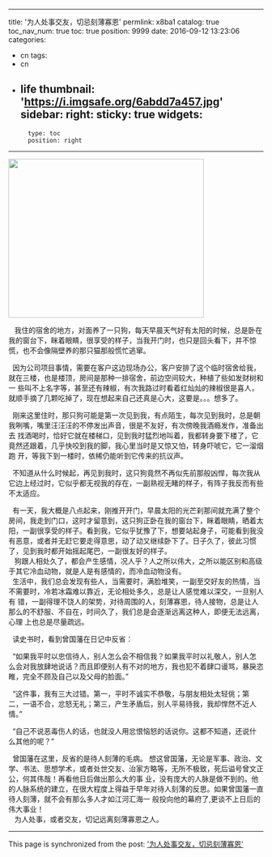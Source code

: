 
---
title: '为人处事交友，切忌刻薄寡恩'
permlink: x8ba1
catalog: true
toc_nav_num: true
toc: true
position: 9999
date: 2016-09-12 13:23:06
categories:
- cn
tags:
- cn
- life
thumbnail: 'https://i.imgsafe.org/6abdd7a457.jpg'
sidebar:
    right:
        sticky: true
widgets:
    -
        type: toc
        position: right
---


<html>
<p><img src="https://i.imgsafe.org/6abdd7a457.jpg" width="386" height="314"/></p>
<p>&nbsp;&nbsp;&nbsp;我住的宿舍的地方，对面养了一只狗，每天早晨天气好有太阳的时候，总是卧在我的窗台下，眯着眼睛，很享受的样子，当我开门时，也只是回头看下，并不惊慌，也不会像隔壁养的那只猫那般慌忙逃窜。 &nbsp;&nbsp;</p>
<p>&nbsp;&nbsp;因为公司项目事情，需要在客户这边现场办公，客户安排了这个临时宿舍给我，就在三楼，也是楼顶，房间是那种一排宿舍，前边空间较大，种植了些如发财树和一 些叫不上名字等，甚至还有辣椒，有次我路过时看着红灿灿的辣椒很是喜人，就顺手摘了几颗吃掉了，现在想起来自己还真是心大，这要是。。。想多了。 &nbsp;&nbsp;</p>
<p>&nbsp;&nbsp;刚来这里住时，那只狗可能是第一次见到我，有点陌生，每次见到我时，总是朝我咧嘴，嘴里汪汪汪的不停发出声音，很是不友好，有次傍晚我酒瘾发作，准备出去 找酒喝时，恰好它就在楼梯口，见到我时猛烈地叫着，我都转身要下楼了，它竟然还跟着，几乎快咬到我的脚，我心里当时是又惊又怕，转身吓唬它，它一溜烟跑 开，等我下到一楼时，依稀仍能听到它传来的抗议声。 &nbsp;&nbsp;</p>
<p>&nbsp;&nbsp;不知道从什么时候起，再见到我时，这只狗竟然不再似先前那般凶悍，每次我从它边上经过时，它似乎都无视我的存在，一副熟视无睹的样子，有阵子我反而有些不太适应。 &nbsp;&nbsp;</p>
<p>&nbsp;&nbsp;有一天，我大概是八点起来，刚推开开门，早晨太阳的光芒刹那间就充满了整个房间，我走到门口，这时才留意到，这只狗正卧在我的窗台下，眯着眼睛，晒着太 阳，一副很享受的样子。看到我，它似乎犹豫了下，想要站起身子，可能看到我没有恶意，或者并无赶它要走得意思，动了动又继续卧下了。日子久了，彼此习惯 了，见到我时都开始摇起尾巴，一副很友好的样子。<br>
&nbsp;&nbsp; 狗跟人相处久了，都会产生感情，况人乎？人之所以伟大，之所以能区别和高级于其它冷血动物，就是人是有感情的，而冷血动物没有。<br>
&nbsp; 生活中，我们总会发现有些人，当需要时，满脸堆笑，一副至交好友的热情，当不需要时，冷若冰霜难以靠近，无论相处多久，总是让人感觉难以深交，一旦别人有 错，一副得理不饶人的架势，对待周围的人，刻薄寡恩，待人接物，总是让人那么的不舒服、不自在，时间久了，我们总是会逐渐远离这种人，即便无法远离，心理 上也总是尽量疏远。 &nbsp;&nbsp;</p>
<p>&nbsp;&nbsp;读史书时，看到曾国藩在日记中反省： &nbsp;&nbsp;</p>
<p>&nbsp;&nbsp;“如果我平时以忠信待人，别人怎么会不相信我？如果我平时以礼敬人，别人怎么会对我放肆地说话？而且即便别人有不对的地方，我也犯不着肆口谩骂，暴戾恣睢，完全不顾及自己以及父母的脸面。” &nbsp;&nbsp;</p>
<p>&nbsp;&nbsp;“这件事，我有三大过错。第一，平时不诚实不恭敬，与朋友相处太轻佻；第二，一语不合，忿怒无礼；第三，产生矛盾后，别人平易待我，我却悍然不近人情。”&nbsp;</p>
<p>&nbsp;&nbsp;“自己不说恶毒伤人的话，也就没人用忿恨恼怒的话说你。这都不知道，还说什么其他的呢？” &nbsp;&nbsp;</p>
<p>&nbsp;&nbsp;曾国藩在这里，反省的是待人刻薄的毛病。 想这曾国藩，无论是军事、政治、文学、书法、思想学术，或者处世交友、治家方略等，无所不极致，死后谥号曾文正公，何其伟哉！再看他日后做出那么大的事 业，没有庞大的人脉是做不到的。他的人脉系统的建立，在很大程度上得益于早年对待人刻薄的反思。如果曾国藩一直待人刻薄，就不会有那么多人才如江河汇海一 般投向他的幕府了,更谈不上日后的伟大事业！<br>
&nbsp;&nbsp; 为人处事，或者交友，切记远离刻薄寡恩之人。&nbsp;</p>
</html>

- - -

This page is synchronized from the post: ['为人处事交友，切忌刻薄寡恩'](https://steemit.com/@rivalhw/x8ba1)
